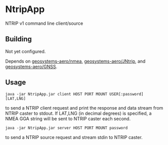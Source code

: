 # NtripApp
NTRIP v1 command line client/source

## Building

Not yet configured. 

Depends on [geosystems-aero/nmea](https://github.com/geosystems-aero/nmea), [geosystems-aero/JNtrip](https://github.com/geosystems-aero/JNtrip), and [geosystems-aero/GNSS](https://github.com/geosystems-aero/GNSS).

## Usage

`java -jar NtripApp.jar client HOST PORT MOUNT USER[:password] [LAT,LNG]`

to send a NTRIP client request and print the response and data stream from NTRIP caster to stdout.
If LAT,LNG (in decimal degrees) is specified, a NMEA GGA string will be sent to NTRIP caster each second.

`java -jar NtripApp.jar server HOST PORT MOUNT password`

to send a NTRIP source request and stream stdin to NTRIP caster.
